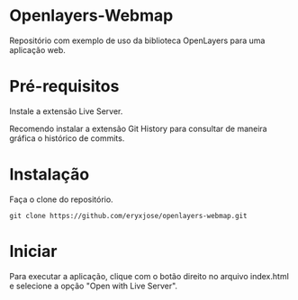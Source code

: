 # Openlayers-Webmap

Repositório com exemplo de uso da biblioteca OpenLayers para uma aplicação web.


# Pré-requisitos

Instale a extensão Live Server.

Recomendo instalar a extensão Git History para consultar de maneira gráfica o histórico de commits.

# Instalação

Faça o clone do repositório.

    git clone https://github.com/eryxjose/openlayers-webmap.git

# Iniciar

Para executar a aplicação, clique com o botão direito no arquivo index.html e selecione a opção "Open with Live Server".



